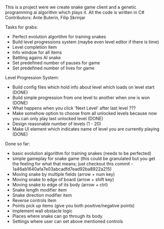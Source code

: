 This is a project were we create snake game client and a genetic programming ai algorithm which plays it.
All the code is written in C#
Contributors: Ante Buterin, Filip Skrinjar

Tasks for grabs:
- Perfect evolution algortihm for training snakes
- Build level progressions system (maybe even level editor if there is time)
- Level completion item
- Info window for all items
- Battling agains AI snake
- Set predefined number of pauses for game
- Set predefined number of lives for game

Level Progression System:
- Build config files which hold info about level which loads on level 
start (DONE)
- Build simple progression from one level to another when one is won 
(DONE)
- What happens when you click 'Next Level' after last level ???
- Make somehow option to choose from all unlocked levels because now you 
can only play last unlocked level (DONE)
- Design reasonable number of levels (1 - 20)
- Make UI element which indicates name of level you are currently 
playing (DONE)

Done so far: 
- basic evolution algorithm for training snakes (needs to be perfected)
- simple gameplay for snake game (this could be granulated but you get the feeling for what that means; just checkout this commit - 1a46ab1640afa7e03abcadfd7ead92ba8922a215)
- Moving snake by multiple fields (arrow + num key)
- Moving snake to edge of board (arrow + shift key)
- Moving snake to edge of its body (arrow + ctrl)
- Snake length modifier item
- Snake direction modifier item
- Reverse controls item
- Points pick up items (give you both positive/negative points)
- Implement wall obstacle logic
- Places where snake can go through its body
- Settings where user can set above mentioned controls

